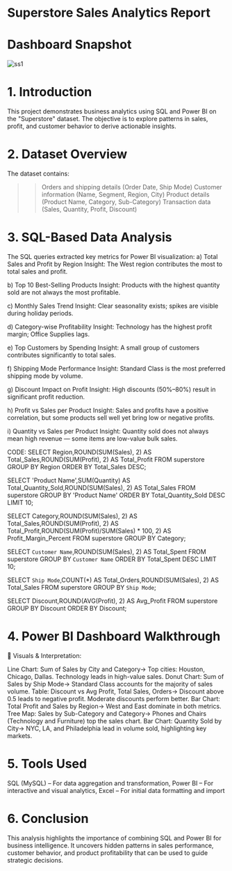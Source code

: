 # Superstore Sales Analytics Report

 # Dashboard Snapshot


![ss1](https://github.com/user-attachments/assets/60bc13f9-4629-4627-808a-4f009557a14d)



# 1. Introduction

This project demonstrates business analytics using SQL and Power BI on the "Superstore" dataset. The objective is to explore patterns in sales,
 profit, and customer behavior to derive actionable insights.

# 2. Dataset Overview

The dataset contains:
   >>Orders and shipping details (Order Date, Ship Mode)
   >>Customer information (Name, Segment, Region, City)
   >>Product details (Product Name, Category, Sub-Category)
   >>Transaction data (Sales, Quantity, Profit, Discount)

# 3. SQL-Based Data Analysis

The SQL queries extracted key metrics for Power BI visualization:
a) Total Sales and Profit by Region
Insight: The West region contributes the most to total sales and profit.

b) Top 10 Best-Selling Products
Insight: Products with the highest quantity sold are not always the most profitable.

c) Monthly Sales Trend
Insight: Clear seasonality exists; spikes are visible during holiday periods.

d) Category-wise Profitability
Insight: Technology has the highest profit margin; Office Supplies lags.

e) Top Customers by Spending
Insight: A small group of customers contributes significantly to total sales.

f) Shipping Mode Performance
Insight: Standard Class is the most preferred shipping mode by volume.

g) Discount Impact on Profit
Insight: High discounts (50%–80%) result in significant profit reduction.

h) Profit vs Sales per Product
Insight: Sales and profits have a positive correlation, but some products sell well yet bring low or negative profits.

i) Quantity vs Sales per Product
Insight: Quantity sold does not always mean high revenue — some items are low-value bulk sales.

CODE:
SELECT Region,ROUND(SUM(Sales), 2) AS Total_Sales,ROUND(SUM(Profit), 2) AS Total_Profit FROM superstore GROUP BY Region ORDER BY Total_Sales DESC;

SELECT 'Product Name',SUM(Quantity) AS Total_Quantity_Sold,ROUND(SUM(Sales), 2) AS Total_Sales FROM superstore GROUP BY 'Product Name' ORDER BY Total_Quantity_Sold DESC LIMIT 10;

SELECT Category,ROUND(SUM(Sales), 2) AS Total_Sales,ROUND(SUM(Profit), 2) AS Total_Profit,ROUND(SUM(Profit)/SUM(Sales) * 100, 2) AS Profit_Margin_Percent FROM superstore GROUP BY Category;

SELECT `Customer Name`,ROUND(SUM(Sales), 2) AS Total_Spent FROM superstore GROUP BY `Customer Name` ORDER BY Total_Spent DESC LIMIT 10;

SELECT `Ship Mode`,COUNT(*) AS Total_Orders,ROUND(SUM(Sales), 2) AS Total_Sales FROM superstore GROUP BY `Ship Mode`;

SELECT Discount,ROUND(AVG(Profit), 2) AS Avg_Profit FROM superstore GROUP BY Discount ORDER BY Discount;

# 4. Power BI Dashboard Walkthrough

🔷 Visuals & Interpretation:

Line Chart: Sum of Sales by City and Category→ Top cities: Houston, Chicago, Dallas. Technology leads in high-value sales.
Donut Chart: Sum of Sales by Ship Mode→ Standard Class accounts for the majority of sales volume.
Table: Discount vs Avg Profit, Total Sales, Orders→ Discount above 0.5 leads to negative profit. Moderate discounts perform better.
Bar Chart: Total Profit and Sales by Region→ West and East dominate in both metrics.
Tree Map: Sales by Sub-Category and Category→ Phones and Chairs (Technology and Furniture) top the sales chart.
Bar Chart: Quantity Sold by City→ NYC, LA, and Philadelphia lead in volume sold, highlighting key markets.

# 5. Tools Used

SQL (MySQL) – For data aggregation and transformation, 
Power BI – For interactive and visual analytics, 
Excel – For initial data formatting and import


# 6. Conclusion

This analysis highlights the importance of combining SQL and Power BI for business intelligence. It uncovers hidden patterns in sales performance, customer behavior, and product profitability that can be used to guide strategic decisions.



